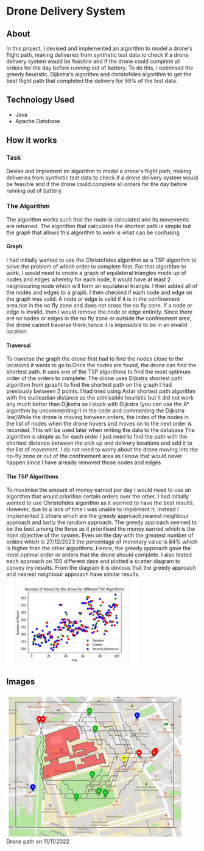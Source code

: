# Drone Delivery System
## About
In this project, I devised and implemented an algorithm to model a drone's flight path, making deliveries from synthetic test data to check if a
drone delivery system would be feasible and if the drone could complete all orders for the day before running out of battery. To do this, I optimised the greedy heuristic, Dijkstra's algorithm and christofides algorithm to get the best flight path that completed the delivery
for 99% of the test data.
## Technology Used
 - Java
 - Apache Database
## How it works
### Task
Devise and implement an algorithm to model a drone's flight path, making deliveries from synthetic test data to check if a
drone delivery system would be feasible and if the drone could complete all orders for the day before running out of battery.
### The Algorithm
The algorithm works such that the route is calculated and its movements are returned. The
algorithm that calculates the shortest path is simple but the graph that allows this algorithm to
work is what can be confusing
#### Graph
I had initially wanted to use the Christofides algorithm as a TSP algorithm to solve the
problem of which order to complete first. For that algorithm to work, I would need to create a
graph of equilateral triangles made up of nodes and edges whereby for each node, it would have at least 2 neighbouring
node which will form an equilateral triangle. I then added all of the nodes and edges to a graph. I then checked if each node and edge on
the graph was valid. A node or edge is valid if it is in the confinement area,not in the no fly
zone and does not cross the no fly zone. If a node or edge is invalid, then I would remove the
node or edge entirely. Since there are no nodes or edges in the no fly zone or outside the
confinement area, the drone cannot traverse there,hence it is impossible to be in an invalid
location.
#### Traversal
To traverse the graph the drone first had to find the nodes close to the locations it wants to go
to.Once the nodes are found, the drone can find the shortest path. It uses one of the TSP
algorithms to find the most optimum order of the orders to complete. The drone uses Dijkstra
shortest path algorithm from jgrapht to find the shortest path on the graph I had previously
between 2 points. I had tried using Astar shortest path algorithm with the eucleadian distance
as the admissible heuristic but it did not work any much better than Dijkstra so I stuck with
Dijkstra (you can use the A* algorithm by uncommenting it in the code and commenting the
Dijkstra line)While the drone is moving between orders, the index of the nodes in the list of nodes when
the drone hovers and moves on to the next order is recorded. This will be used later when
writing the data to the database
The algorithm is simple as for each order I just need to find the path with the shortest distance
between the pick up and delivery locations and add it to the list of movement. I do not need to
worry about the drone moving into the no-fly zone or out of the confinement area as I know
that would never happen since I have already removed those nodes and edges.

#### The TSP Algorithms
To maximise the amount of money earned per day I would need to use an algorithm that
would prioritise certain orders over the other. I had initially wanted to use Christofides
algorithm as it seemed to have the best results. However, due to a lack of time I was unable to
implement it. Instead I implemented 3 others which are the greedy approach,nearest
neighbour approach and lastly the random approach.
The greedy approach seemed to be the best among the three as it prioritised the money earned
which is the main objective of the system. Even on the day with the greatest number of orders
which is 27/12/2023 the percentage of monetary value is 84% which is higher than the other
algorithms. Hence, the greedy approach gave the most optimal order or orders that the drone
should complete. I also tested each approach on 100 different days and plotted a scatter
diagram to convey my results. From the diagram it is obvious that the greedy approach and
nearest neighbour approach have similar results.

<img  src="./Screenshot 2023-12-16 234120.png"/>

## Images

<img  src="./Screenshot 2023-12-18 191915.png"/>
Drone path on 11/11/2022


